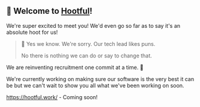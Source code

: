 ## 🦉 Welcome to [Hootful](https://hootful.work/)!
We're super excited to meet you! We'd even go so far as to say it's an absolute hoot for us! 

> 👀 Yes we know. We're sorry. Our tech lead likes puns.
> 
> No there is nothing we can do or say to change that.

We are reinventing recruitment one commit at a time. 💪

 We're currently working on making sure our software is the very best it can be but we can't wait to show you all what we've been working on soon.

https://hootful.work/ - Coming soon!
